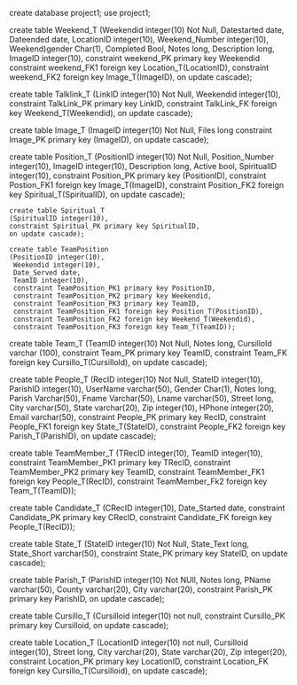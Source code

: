create database project1;
use project1;

create table Weekend_T 
(Weekendid integer(10) Not Null,
 Datestarted date,
 Dateended date,
 LocationID integer(10),
 Weekend_Number integer(10),
 Weekend)gender Char(1),
 Completed Bool,
 Notes long,
 Description long,
 ImageID integer(10),
 constraint weekend_PK primary key Weekendid
 constraint weekend_FK1 foreign key Location_T(LocationID),
 constraint weekend_FK2 foreign key Image_T(ImageID),
 on update cascade);
 
 create table Talklink_T
 (LinkID integer(10) Not Null,
  Weekendid integer(10),
  constraint TalkLink_PK primary key LinkID,
  constraint TalkLink_FK foreign key Weekend_T(Weekendid),
  on update cascade);
  
  create table Image_T
  (ImageID integer(10) Not Null,
   Files long
   constraint Image_PK primary key (ImageID),
   on update cascade);
   
   create table Position_T
   (PositionID integer(10) Not Null,
    Position_Number integer(10),
    ImageID integer(10),
    Description long,
    Active bool,
    SpiritualID integer(10),
    constraint Position_PK primary key (PositionID),
    constraint Postion_FK1 foreign key Image_T(ImageID),
    constraint Position_FK2 foreign key Spiritual_T(SpiritualID),
    on update cascade);
    
    create table Spiritual_T
    (SpiritualID integer(10),
    constraint Spiritual_PK primary key SpiritualID,
    on update cascade);
    
    create table TeamPosition
    (PositionID integer(10),
     Weekendid integer(10),
     Date_Served date,
     TeamID integer(10),
     constraint TeamPosition_PK1 primary key PositionID,
     constraint TeamPosition_PK2 primary key Weekendid,
     constraint TeamPosition_PK3 primary key TeamID,
     constraint TeamPosition_FK1 foreign key Position_T(PositionID),
     constraint TeamPosition_FK2 foreign key Weekend_T(Weekendid),
     constraint TeamPosition_FK3 foreign key Team_T(TeamID));
     
  create table Team_T
  (TeamID integer(10) Not Null,
   Notes long,
   Cursillold varchar (100),
   constraint Team_PK primary key TeamID,
   constraint Team_FK foreign key Cursillo_T(Cursillold),
   on update cascade);
 
 create table People_T
 (RecID integer(10) Not Null,
  StateID integer(10),
  ParishID integer(10),
  UserName varchar(50),
  Gender Char(1),
  Notes long,
  Parish Varchar(50),
  Fname Varchar(50),
  Lname varchar(50),
  Street long,
  City varchar(50),
  State varchar(20),
  Zip integer(10),
  HPhone integer(20),
  Email varchar(50),
  constraint People_PK primary key RecID,
  constraint People_FK1 foreign key State_T(StateID),
  constraint People_FK2 foreign key Parish_T(ParishID),
  on update cascade);
  
  create table TeamMember_T
  (TRecID integer(10),
   TeamID integer(10),
   constraint TeamMember_PK1 primary key TRecID,
   constraint TeamMember_PK2 primary key TeamID,
   constraint TeamMember_FK1 foreign key People_T(RecID),
   constraint TeamMember_Fk2 foreign key Team_T(TeamID));
   
   create table Candidate_T
   (CRecID integer(10),
    Date_Started date,
    constraint Candidate_PK primary key CRecID,
    constraint Candidate_FK foreign key People_T(RecID));
    
 create table State_T
 (StateID integer(10) Not Null,
  State_Text long,
  State_Short varchar(50),
  constraint State_PK primary key StateID,
  on update cascade);
  
  create table Parish_T
  (ParishID integer(10) Not NUll,
   Notes long,
   PName varchar(50),
   County varchar(20),
   City varchar(20),
   constraint Parish_PK primary key ParishID,
   on update cascade);
   
   create table Cursillo_T
   (Cursilloid integer(10) not null,
   constraint Cursillo_PK primary key Cursilloid,
   on update cascade);
   
   create table Location_T
   (LocationID integer(10) not null,
    Cursilloid integer(10),
    Street long,
    City varchar(20),
    State varchar(20),
    Zip integer(20),
    constraint Location_PK primary key LocationID,
    constraint Location_FK foreign key Cursillo_T(Cursilloid),
    on update cascade);
    
  
   
     
     
    
    
  
  
